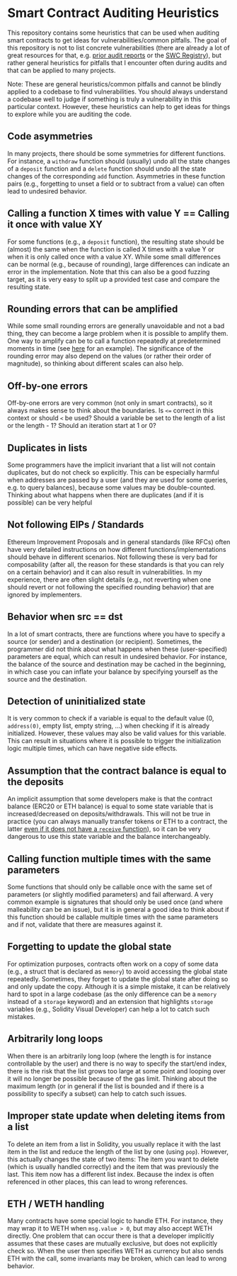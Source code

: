 # Smart Contract Auditing Heuristics

This repository contains some heuristics that can be used when auditing smart contracts to get ideas for vulnerabilities/common pitfalls. The goal of this repository is not to list concrete vulnerabilities (there are already a lot of great resources for that, e.g. [prior audit reports](https://github.com/0xNazgul/Blockchain-Security-Audit-List) or the [SWC Registry](https://swcregistry.io/)), but rather general heuristics for pitfalls that I encounter often during audits and that can be applied to many projects.

Note: These are general heuristics/common pitfalls and cannot be blindly applied to a codebase to find vulnerabilities. You should always understand a codebase well to judge if something is truly a vulnerability in this particular context. However, these heuristics can help to get ideas for things to explore while you are auditing the code.

## Code asymmetries
In many projects, there should be some symmetries for different functions. For instance, a `withdraw` function should (usually) undo all the state changes of a `deposit` function and a `delete` function should undo all the state changes of the corresponding `add` function. Asymmetries in these function pairs (e.g., forgetting to unset a field or to subtract from a value) can often lead to undesired behavior.

## Calling a function X times with value Y == Calling it once with value XY
For some functions (e.g., a `deposit` function), the resulting state should be (almost) the same when the function is called X times with a value Y or when it is only called once with a value XY. While some small differences can be normal (e.g., because of rounding), large differences can indicate an error in the implementation. Note that this can also be a good fuzzing target, as it is very easy to split up a provided test case and compare the resulting state.

## Rounding errors that can be amplified
While some small rounding errors are generally unavoidable and not a bad thing, they can become a large problem when it is possible to amplify them. One way to amplify can be to call a function repeatedly at predetermined moments in time (see [here](https://github.com/OpenCoreCH/smart-contract-audits/blob/main/reports/c4/rigor.md#high-significant-rounding-errors-for-interest-calculation) for an example). The significance of the rounding error may also depend on the values (or rather their order of magnitude), so thinking about different scales can also help.

## Off-by-one errors
Off-by-one errors are very common (not only in smart contracts), so it always makes sense to think about the boundaries. Is `<=` correct in this context or should `<` be used? Should a variable be set to the length of a list or the length - 1? Should an iteration start at 1 or 0?

## Duplicates in lists
Some programmers have the implicit invariant that a list will not contain duplicates, but do not check so explicitly. This can be especially harmful when addresses are passed by a user (and they are used for some queries, e.g. to query balances), because some values may be double-counted. Thinking about what happens when there are duplicates (and if it is possible) can be very helpful

## Not following EIPs / Standards
Ethereum Improvement Proposals and in general standards (like RFCs) often have very detailed instructions on how different functions/implementations should behave in different scenarios. Not following these is very bad for composability (after all, the reason for these standards is that you can rely on a certain behavior) and it can also result in vulnerabilities. In my experience, there are often slight details (e.g., not reverting when one should revert or not following the specified rounding behavior) that are ignored by implementers.

## Behavior when src == dst
In a lot of smart contracts, there are functions where you have to specify a source (or sender) and a destination (or recipient). Sometimes, the programmer did not think about what happens when these (user-specified) parameters are equal, which can result in undesired behavior. For instance, the balance of the source and destination may be cached in the beginning, in which case you can inflate your balance by specifying yourself as the source and the destination.

## Detection of uninitialized state
It is very common to check if a variable is equal to the default value (0, `address(0)`, empty list, empty string, ...) when checking if it is already initialized. However, these values may also be valid values for this variable. This can result in situations where it is possible to trigger the initialization logic multiple times, which can have negative side effects.

## Assumption that the contract balance is equal to the deposits
An implicit assumption that some developers make is that the contract balance (ERC20 or ETH balance) is equal to some state variable that is increased/decreased on deposits/withdrawals. This will not be true in practice (you can always manually transfer tokens or ETH to a contract, the latter [even if it does not have a `receive` function](https://medium.com/@alexsherbuck/two-ways-to-force-ether-into-a-contract-1543c1311c56)), so it can be very dangerous to use this state variable and the balance interchangeably.

## Calling function multiple times with the same parameters
Some functions that should only be callable once with the same set of parameters (or slightly modified parameters) and fail afterward. A very common example is signatures that should only be used once (and where malleability can be an issue), but it is in general a good idea to think about if this function should be callable multiple times with the same parameters and if not, validate that there are measures against it.

## Forgetting to update the global state
For optimization purposes, contracts often work on a copy of some data (e.g., a struct that is declared as `memory`) to avoid accessing the global state repeatedly. Sometimes, they forget to update the global state after doing so and only update the copy. Although it is a simple mistake, it can be relatively hard to spot in a large codebase (as the only difference can be a `memory` instead of a `storage` keyword) and an extension that highlights `storage` variables (e.g., Solidity Visual Developer) can help a lot to catch such mistakes.

## Arbitrarily long loops
When there is an arbitrarily long loop (where the length is for instance controllable by the user) and there is no way to specify the start/end index, there is the risk that the list grows too large at some point and looping over it will no longer be possible because of the gas limit. Thinking about the maximum length (or in general if the list is bounded and if there is a possibility to specify a subset) can help to catch such issues.

## Improper state update when deleting items from a list
To delete an item from a list in Solidity, you usually replace it with the last item in the list and reduce the length of the list by one (using `pop`). However, this actually changes the state of two items: The item you want to delete (which is usually handled correctly) and the item that was previously the last. This item now has a different list index. Because the index is often referenced in other places, this can lead to wrong references.

## ETH / WETH handling
Many contracts have some special logic to handle ETH. For instance, they may wrap it to WETH when `msg.value > 0`, but may also accept WETH directly. One problem that can occur there is that a developer implicitly assumes that these cases are mutually exclusive, but does not explicitly check so. When the user then specifies WETH as currency but also sends ETH with the call, some invariants may be broken, which can lead to wrong behavior.
